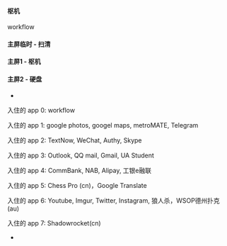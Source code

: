 
#### 枢机

workflow

#### 主屏临时 - 扫清

#### 主屏1 - 枢机

#### 主屏2 - 硬盘

-

入住的 app 0:
workflow

入住的 app 1:
google photos, googel maps, metroMATE, Telegram

入住的 app 2:
TextNow, WeChat, Authy, Skype

入住的 app 3:
Outlook, QQ mail, Gmail, UA Student

入住的 app 4:
CommBank, NAB, Alipay, 工银e融联

入住的 app 5:
Chess Pro (cn)，Google Translate

入住的 app 6:
Youtube, Imgur, Twitter, Instagram, 狼人杀，WSOP德州扑克(au)

入住的 app 7:
Shadowrocket(cn)

-
